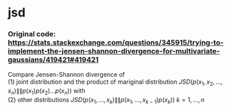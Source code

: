 # jsd

### Original code: https://stats.stackexchange.com/questions/345915/trying-to-implement-the-jensen-shannon-divergence-for-multivariate-gaussians/419421#419421 <br>

Compare Jensen-Shannon divergence of <br>
(1) joint distribution and the product of mariginal distribution $JSD(p(x _1, x _2, ..., x _n) \| \| p(x _1)p(x _2)\dots p(x _n))$ with <br>
(2) other distributions $JSD(p(x _1, \dots, x _k) \| \| p(x _1, \dots, x _{k-1})p(x _k))\ k=1,\dots, n$ <br>